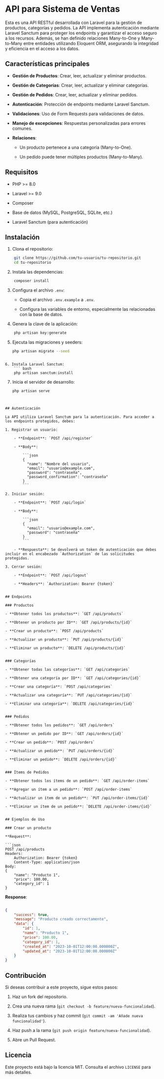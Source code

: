 # API para Sistema de Ventas

Esta es una API RESTful desarrollada con Laravel para la gestión de productos, categorías y pedidos. La API implementa autenticación mediante Laravel Sanctum para proteger los endpoints y garantizar el acceso seguro a los recursos. Además, se han definido relaciones Many-to-One y Many-to-Many entre entidades utilizando Eloquent ORM, asegurando la integridad y eficiencia en el acceso a los datos.

## Características principales

- **Gestión de Productos**: Crear, leer, actualizar y eliminar productos.
    
- **Gestión de Categorías**: Crear, leer, actualizar y eliminar categorías.
    
- **Gestión de Pedidos**: Crear, leer, actualizar y eliminar pedidos.
    
- **Autenticación**: Protección de endpoints mediante Laravel Sanctum.
    
- **Validaciones**: Uso de Form Requests para validaciones de datos.
    
- **Manejo de excepciones**: Respuestas personalizadas para errores comunes.
    
- **Relaciones**:
    
    - Un producto pertenece a una categoría (Many-to-One).
        
    - Un pedido puede tener múltiples productos (Many-to-Many).
        

## Requisitos

- PHP >= 8.0
    
- Laravel >= 9.0
    
- Composer
    
- Base de datos (MySQL, PostgreSQL, SQLite, etc.)
    
- Laravel Sanctum (para autenticación)
    

## Instalación

1. Clona el repositorio:

```bash
	git clone https://github.com/tu-usuario/tu-repositorio.git
    cd tu-repositorio
```
    
2. Instala las dependencias:
``` bash
	composer install
```

3. Configura el archivo `.env`:
    
    - Copia el archivo `.env.example` a `.env`.
        
    - Configura las variables de entorno, especialmente las relacionadas con la base de datos.
        
4. Genera la clave de la aplicación:
``` bash
	php artisan key:generate
```
    
5. Ejecuta las migraciones y seeders:
    ``` bash
	php artisan migrate --seed
```   
    
6. Instala Laravel Sanctum:
    ``` bash
	php artisan sanctum:install
```  
    
7. Inicia el servidor de desarrollo:
    ``` bash
	php artisan serve
```


## Autenticación

La API utiliza Laravel Sanctum para la autenticación. Para acceder a los endpoints protegidos, debes:

1. Registrar un usuario:
    
    - **Endpoint**: `POST /api/register`
        
    - **Body**:
    
        ```json     
        {
          "name": "Nombre del usuario",
          "email": "usuario@example.com",
          "password": "contraseña",
          "password_confirmation": "contraseña"
        }
        ```

2. Iniciar sesión:
    
    - **Endpoint**: `POST /api/login`
        
    - **Body**:
    
        ```json
        {
          "email": "usuario@example.com",
          "password": "contraseña"
        }
        ```
        
    - **Respuesta**: Se devolverá un token de autenticación que debes incluir en el encabezado `Authorization` de las solicitudes protegidas.
        
3. Cerrar sesión:
    
    - **Endpoint**: `POST /api/logout`
        
    - **Headers**: `Authorization: Bearer {token}`
     

## Endpoints

### Productos

- **Obtener todos los productos**: `GET /api/products`
    
- **Obtener un producto por ID**: `GET /api/products/{id}`
    
- **Crear un producto**: `POST /api/products`
    
- **Actualizar un producto**: `PUT /api/products/{id}`
    
- **Eliminar un producto**: `DELETE /api/products/{id}`
    

### Categorías

- **Obtener todas las categorías**: `GET /api/categories`
    
- **Obtener una categoría por ID**: `GET /api/categories/{id}`
    
- **Crear una categoría**: `POST /api/categories`
    
- **Actualizar una categoría**: `PUT /api/categories/{id}`
    
- **Eliminar una categoría**: `DELETE /api/categories/{id}`
    

### Pedidos

- **Obtener todos los pedidos**: `GET /api/orders`
    
- **Obtener un pedido por ID**: `GET /api/orders/{id}`
    
- **Crear un pedido**: `POST /api/orders`
    
- **Actualizar un pedido**: `PUT /api/orders/{id}`
    
- **Eliminar un pedido**: `DELETE /api/orders/{id}`
    

### Ítems de Pedidos

- **Obtener todos los ítems de un pedido**: `GET /api/order-items`
    
- **Agregar un ítem a un pedido**: `POST /api/order-items`
    
- **Actualizar un ítem de un pedido**: `PUT /api/order-items/{id}`
    
- **Eliminar un ítem de un pedido**: `DELETE /api/order-items/{id}`
    

## Ejemplos de Uso

### Crear un producto

**Request**:

```json
POST /api/products
Headers:
    Authorization: Bearer {token}
    Content-Type: application/json
Body:
{
    "name": "Producto 1",
    "price": 100.00,
    "category_id": 1
}
```

**Response**:

```json

{
    "success": true,
    "message": "Producto creado correctamente",
    "data": {
        "id": 1,
        "name": "Producto 1",
        "price": 100.00,
        "category_id": 1,
        "created_at": "2023-10-01T12:00:00.000000Z",
        "updated_at": "2023-10-01T12:00:00.000000Z"
    }
}
```

## Contribución

Si deseas contribuir a este proyecto, sigue estos pasos:

1. Haz un fork del repositorio.
    
2. Crea una nueva rama (`git checkout -b feature/nueva-funcionalidad`).
    
3. Realiza tus cambios y haz commit (`git commit -am 'Añade nueva funcionalidad'`).
    
4. Haz push a la rama (`git push origin feature/nueva-funcionalidad`).
    
5. Abre un Pull Request.
    

## Licencia

Este proyecto está bajo la licencia MIT. Consulta el archivo `LICENSE` para más detalles.